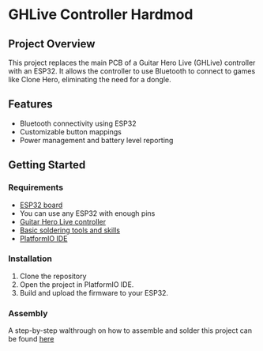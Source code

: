 # GHLive Controller Hardmod

## Project Overview
This project replaces the main PCB of a Guitar Hero Live (GHLive) controller with an ESP32. 
It allows the controller to use Bluetooth to connect to games like Clone Hero, eliminating the need for a dongle.

## Features
- Bluetooth connectivity using ESP32
- Customizable button mappings
- Power management and battery level reporting

## Getting Started
### Requirements
- [ESP32 board](https://www.tinytronics.nl/en/development-boards/microcontroller-boards/with-wi-fi/wemos-s3-mini-esp32-s3-v1.0.0)
 - You can use any ESP32 with enough pins
- [Guitar Hero Live controller](https://www.ebay.com/sch/i.html?_from=R40&_nkw=guitar+hero+live+contoller)
- [Basic soldering tools and skills](https://europe1.discourse-cdn.com/arduino/original/4X/6/5/f/65f9108b9d4b0c8300aa1e1ce5d76e2f1940d1ef.jpeg)
- [PlatformIO IDE](https://platformio.org)

### Installation
1. Clone the repository
2. Open the project in PlatformIO IDE.
3. Build and upload the firmware to your ESP32.

### Assembly

A step-by-step walthrough on how to assemble and solder this project can be found [here](ASSEMBLY.md)